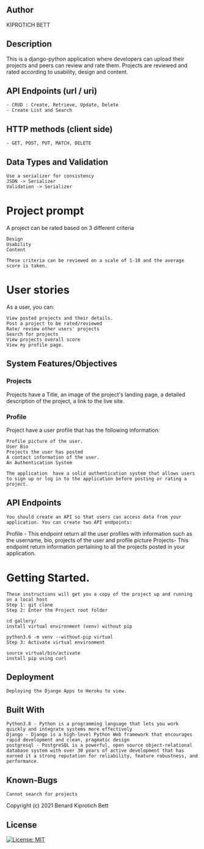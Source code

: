 
## Author

KIPROTICH BETT

## Description
This is a django-python application where developers can upload their projects and peers can review and rate them. Projects are reviewed and rated according to usability, design and content.
## API Endpoints (url / uri)
    - CRUD : Create, Retrieve, Update, Delete 
    - Create List and Search

## HTTP methods (client side)
    - GET, POST, PUT, MATCH, DELETE    
    
## Data Types and Validation
    Use a serializer for consistency 
    JSON -> Serializer
    Validation -> Serializer
    
    
 
# Project prompt


A project can be rated based on 3 different criteria
  
    Design
    Usability
    Content
 
    These criteria can be reviewed on a scale of 1-10 and the average score is taken.

# User stories
As a user, you can:

    View posted projects and their details.
    Post a project to be rated/reviewed
    Rate/ review other users' projects
    Search for projects 
    View projects overall score
    View my profile page.

## System Features/Objectives

###  Projects

Projects  have a Title, an image of the project's landing page, a detailed description of the project, a link to the live site.

### Profile
Project have a user profile that has the following information:

    Profile picture of the user.
    User Bio
    Projects the user has posted
    A contact information of the user. 
    An Authentication System 

    The application  have a solid authentication system that allows users to sign up or log in to the application before posting or rating a project.



 
##  API Endpoints
    You should create an API so that users can access data from your application. You can create two API endpoints:

Profile - This endpoint return all the user profiles with information such as the username, bio, projects of the user and profile picture
Projects- This endpoint return information pertaining to all the projects posted in your application.


# Getting Started.

    These instructions will get you a copy of the project up and running on a local host
    Step 1: git clone
    Step 2: Enter the Project root folder

    cd gallery/
    install virtual environment (venv) without pip

    python3.6 -m venv --without-pip virtual
    Step 3: Activate virtual environment

    source virtual/bin/activate
    install pip using curl

## Deployment

    Deploying the Django Apps to Heroku to view.

## Built With

    Python3.8 - Python is a programming language that lets you work quickly and integrate systems more effectively
    Django - Django is a high-level Python Web framework that encourages rapid development and clean, pragmatic design
    postgresql - PostgreSQL is a powerful, open source object-relational database system with over 30 years of active development that has earned it a strong reputation for reliability, feature robustness, and performance.


##  Known-Bugs

    Cannot search for projects

Copyright (c) 2021 Benard Kiprotich Bett

## License

[![License: MIT](https://img.shields.io/badge/License-MIT-yellow.svg)](LICENSE)



